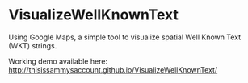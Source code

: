 VisualizeWellKnownText
=======================

Using Google Maps, a simple tool to visualize spatial Well Known Text (WKT) strings.


Working demo available here: http://thisissammysaccount.github.io/VisualizeWellKnownText/
